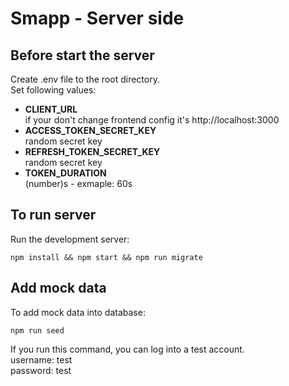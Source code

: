 # Smapp - Server side

## Before start the server
Create .env file to the root directory.<br>
Set following values:

- **CLIENT_URL**<br>
if your don't change frontend config it's http://localhost:3000
- **ACCESS_TOKEN_SECRET_KEY**<br>
random secret key
- **REFRESH_TOKEN_SECRET_KEY**<br>
random secret key
- **TOKEN_DURATION**<br>
(number)s - exmaple: 60s
## To run server
Run the development server:

`npm install && npm start && npm run migrate`

## Add mock data
To add mock data into database:

`npm run seed`

If you run this command, you can log into a test account.<br>
username: test<br>
password: test



